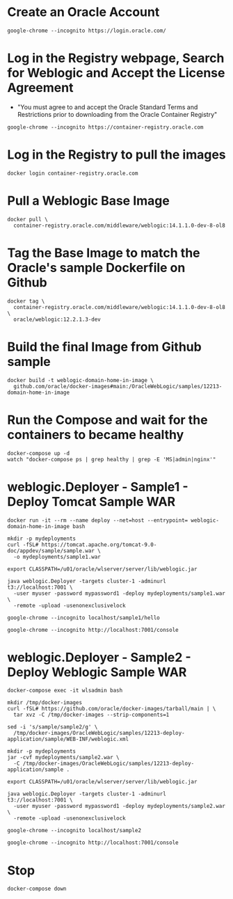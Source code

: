 # Create an Oracle Account
```
google-chrome --incognito https://login.oracle.com/
```
# Log in the Registry webpage, Search for Weblogic and Accept the License Agreement
- "You must agree to and accept the Oracle Standard Terms and Restrictions prior to downloading from the Oracle Container Registry"
```
google-chrome --incognito https://container-registry.oracle.com
```
# Log in the Registry to pull the images
```
docker login container-registry.oracle.com
```
# Pull a Weblogic Base Image
```
docker pull \
  container-registry.oracle.com/middleware/weblogic:14.1.1.0-dev-8-ol8
```
# Tag the Base Image to match the Oracle's sample Dockerfile on Github
```
docker tag \
  container-registry.oracle.com/middleware/weblogic:14.1.1.0-dev-8-ol8 \
  oracle/weblogic:12.2.1.3-dev
```
# Build the final Image from Github sample
```
docker build -t weblogic-domain-home-in-image \
  github.com/oracle/docker-images#main:/OracleWebLogic/samples/12213-domain-home-in-image
```
# Run the Compose and wait for the containers to became healthy
```
docker-compose up -d
watch "docker-compose ps | grep healthy | grep -E 'MS|admin|nginx'"
```
# weblogic.Deployer - Sample1 - Deploy Tomcat Sample WAR
```
docker run -it --rm --name deploy --net=host --entrypoint= weblogic-domain-home-in-image bash

mkdir -p mydeployments
curl -fSL# https://tomcat.apache.org/tomcat-9.0-doc/appdev/sample/sample.war \
  -o mydeployments/sample1.war

export CLASSPATH=/u01/oracle/wlserver/server/lib/weblogic.jar

java weblogic.Deployer -targets cluster-1 -adminurl t3://localhost:7001 \
  -user myuser -password mypassword1 -deploy mydeployments/sample1.war \
  -remote -upload -usenonexclusivelock

google-chrome --incognito localhost/sample1/hello

google-chrome --incognito http://localhost:7001/console
```
# weblogic.Deployer - Sample2 - Deploy Weblogic Sample WAR
```
docker-compose exec -it wlsadmin bash

mkdir /tmp/docker-images
curl -fSL# https://github.com/oracle/docker-images/tarball/main | \
  tar xvz -C /tmp/docker-images --strip-components=1

sed -i 's/sample/sample2/g' \
  /tmp/docker-images/OracleWebLogic/samples/12213-deploy-application/sample/WEB-INF/weblogic.xml

mkdir -p mydeployments
jar -cvf mydeployments/sample2.war \
  -C /tmp/docker-images/OracleWebLogic/samples/12213-deploy-application/sample .

export CLASSPATH=/u01/oracle/wlserver/server/lib/weblogic.jar

java weblogic.Deployer -targets cluster-1 -adminurl t3://localhost:7001 \
  -user myuser -password mypassword1 -deploy mydeployments/sample2.war \
  -remote -upload -usenonexclusivelock

google-chrome --incognito localhost/sample2

google-chrome --incognito http://localhost:7001/console
```
# Stop
```
docker-compose down
```
